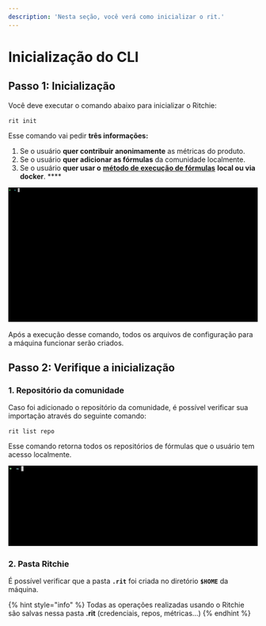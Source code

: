 ```yaml
---
description: 'Nesta seção, você verá como inicializar o rit.'
---
```


# Inicialização do CLI

## Passo 1: Inicialização

Você deve executar o comando abaixo para inicializar o Ritchie: 

```text
rit init
```

Esse comando vai pedir **três informações:**

1. Se o usuário **quer contribuir anonimamente** as métricas do produto.
2. Se o usuário **quer adicionar as fórmulas** da comunidade localmente.
3. Se o usuário **quer usar o** [**método de execução de fórmulas**](../tutoriais/commands/) **local ou via docker**. ****

![Comando rit init](../.gitbook/assets/rit-init%20%282%29.gif)

Após a execução desse comando, todos os arquivos de configuração para a máquina funcionar serão criados.

## Passo 2: Verifique a inicialização

### 1. Repositório da comunidade

Caso foi adicionado o repositório da comunidade, é possível verificar sua importação através do seguinte comando:

```text
rit list repo
```

Esse comando retorna todos os repositórios de fórmulas que o usuário tem acesso localmente.

![rit list repo command](../.gitbook/assets/large-gif-1448x466-.gif)

### 2. Pasta Ritchie

É possível verificar que a pasta **`.rit`** foi criada no diretório **`$HOME`**  da máquina.

{% hint style="info" %}
Todas as operações realizadas usando o Ritchie são salvas nessa pasta  **.rit**  \(credenciais, repos, métricas...\)
{% endhint %}



